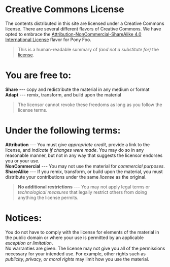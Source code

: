 # Creative Commons License

The contents distributed in this site are licensed under a Creative Commons license. There are several different flavors of Creative Commons. We have opted to embrace the [Attribution-NonCommercial-ShareAlike 4.0 International License][cc] flavor for Pony Foo.

> This is a human-readable summary of _(and not a substitute for)_ the [license][legal].

# You are free to:

**Share** --- copy and redistribute the material in any medium or format  
**Adapt** --- remix, transform, and build upon the material

> The licensor cannot revoke these freedoms as long as you follow the license terms.

# Under the following terms:

**Attribution** --- You must give *appropriate credit*, provide a link to the license, and *indicate if changes were made*. You may do so in any reasonable manner, but not in any way that suggests the licensor endorses you or your use.  
**NonCommercial** --- You may not use the material for *commercial purposes*.  
**ShareAlike** --- If you remix, transform, or build upon the material, you must distribute your contributions under the same *license* as the original.

> **No additional restrictions** --- You may not apply legal terms or *technological measures* that legally restrict others from doing anything the license permits.

# Notices:

You do not have to comply with the license for elements of the material in the public domain or where your use is permitted by an applicable *exception or limitation*.  
No warranties are given. The license may not give you all of the permissions necessary for your intended use. For example, other rights such as *publicity, privacy, or moral rights* may limit how you use the material.

[cc]: http://creativecommons.org/licenses/by-nc-sa/4.0/
[legal]: http://creativecommons.org/licenses/by-nc-sa/4.0/legalcode
